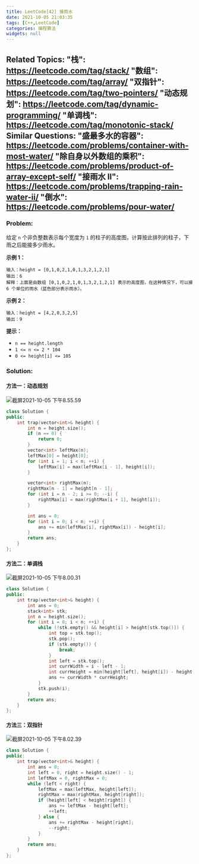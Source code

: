 ```yaml
---
title: LeetCode[42] 接雨水
date: 2021-10-05 21:03:35
tags: [C++,LeetCode]
categories: 编程算法
widgets: null
---
```


Related Topics:
  "栈": https://leetcode.com/tag/stack/
  "数组": https://leetcode.com/tag/array/
  "双指针": https://leetcode.com/tag/two-pointers/
  "动态规划": https://leetcode.com/tag/dynamic-programming/
  "单调栈": https://leetcode.com/tag/monotonic-stack/
Similar Questions:
  "盛最多水的容器": https://leetcode.com/problems/container-with-most-water/
  "除自身以外数组的乘积": https://leetcode.com/problems/product-of-array-except-self/
  "接雨水 II": https://leetcode.com/problems/trapping-rain-water-ii/
"倒水": https://leetcode.com/problems/pour-water/
---

### Problem:

给定 `n` 个非负整数表示每个宽度为 `1` 的柱子的高度图，计算按此排列的柱子，下雨之后能接多少雨水。

**示例 1：**

```
输入：height = [0,1,0,2,1,0,1,3,2,1,2,1]
输出：6
解释：上面是由数组 [0,1,0,2,1,0,1,3,2,1,2,1] 表示的高度图，在这种情况下，可以接 6 个单位的雨水（蓝色部分表示雨水）。
```

**示例 2：**

```
输入：height = [4,2,0,3,2,5]
输出：9
```

**提示：**

- `n == height.length`
- `1 <= n <= 2 * 104`
- `0 <= height[i] <= 105`

<!--more-->

### Solution:

#### 方法一：动态规划

![截屏2021-10-05 下午8.55.59](https://i.loli.net/2021/10/05/CFpktJOfsmW7TRB.png)

```c++
class Solution {
public:
    int trap(vector<int>& height) {
        int n = height.size();
        if (n == 0) {
            return 0;
        }
        vector<int> leftMax(n);
        leftMax[0] = height[0];
        for (int i = 1; i < n; ++i) {
            leftMax[i] = max(leftMax[i - 1], height[i]);
        }

        vector<int> rightMax(n);
        rightMax[n - 1] = height[n - 1];
        for (int i = n - 2; i >= 0; --i) {
            rightMax[i] = max(rightMax[i + 1], height[i]);
        }

        int ans = 0;
        for (int i = 0; i < n; ++i) {
            ans += min(leftMax[i], rightMax[i]) - height[i];
        }
        return ans;
    }
};
```

#### 方法二：单调栈

![截屏2021-10-05 下午8.00.31](https://i.loli.net/2021/10/05/QtSOkAU7YLM2xHE.png)

```c++
class Solution {
public:
    int trap(vector<int>& height) {
        int ans = 0;
        stack<int> stk;
        int n = height.size();
        for (int i = 0; i < n; ++i) {
            while (!stk.empty() && height[i] > height[stk.top()]) {
                int top = stk.top();
                stk.pop();
                if (stk.empty()) {
                    break;
                }
                int left = stk.top();
                int currWidth = i - left - 1;
                int currHeight = min(height[left], height[i]) - height[top];
                ans += currWidth * currHeight;
            }
            stk.push(i);
        }
        return ans;
    }
};
```

#### 方法三：双指针

![截屏2021-10-05 下午8.02.39](https://i.loli.net/2021/10/05/BYhTrfxHctIbVOo.png)

```c++
class Solution {
public:
    int trap(vector<int>& height) {
        int ans = 0;
        int left = 0, right = height.size() - 1;
        int leftMax = 0, rightMax = 0;
        while (left < right) {
            leftMax = max(leftMax, height[left]);
            rightMax = max(rightMax, height[right]);
            if (height[left] < height[right]) {
                ans += leftMax - height[left];
                ++left;
            } else {
                ans += rightMax - height[right];
                --right;
            }
        }
        return ans;
    }
};
```

